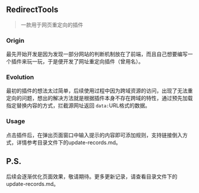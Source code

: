 ## RedirectTools

> 一款用于网页重定向的插件

### Origin

最先开始开发是因为发现一部分网站的判断机制放在了前端，而且自己想要编写一个插件来玩一玩，于是便开发了网址重定向插件（曾用名）。

### Evolution

最初的插件的想法太过简单，后续使用过程中因为跨域资源的访问，出现了无法重定向的问题，想出的解决方法就是根据插件本身不存在跨域的特性，通过预先加载指定替换内容的方式，拦截源网址返回 `data:`URL格式的数据。

### Usage

点击插件后，在弹出页面窗口中输入提示的内容即可添加规则，支持链接倒入方式，详情参考目录文件下的update-records.md。

## P.S.

后续会逐渐优化页面效果，敬请期待。更多更新记录，请查看目录文件下的update-records.md。